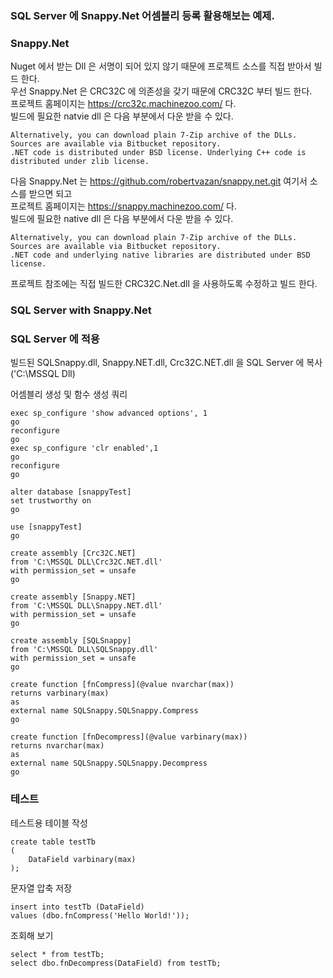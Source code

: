 ### SQL Server 에 Snappy.Net 어셈블리 등록 활용해보는 예제.

### Snappy.Net
Nuget 에서 받는 Dll 은 서명이 되어 있지 않기 때문에 프로젝트 소스를 직접 받아서 빌드 한다.  
우선 Snappy.Net 은 CRC32C 에 의존성을 갖기 때문에 CRC32C 부터 빌드 한다.  
프로젝트 홈페이지는 https://crc32c.machinezoo.com/  다.  
빌드에 필요한 natvie dll 은 다음 부분에서 다운 받을 수 있다.  
```
Alternatively, you can download plain 7-Zip archive of the DLLs. 
Sources are available via Bitbucket repository. 
.NET code is distributed under BSD license. Underlying C++ code is distributed under zlib license.
```

다음 Snappy.Net 는 https://github.com/robertvazan/snappy.net.git  여기서 소스를 받으면 되고  
프로젝트 홈페이지는 https://snappy.machinezoo.com/ 다.  
빌드에 필요한 native dll 은 다음 부분에서 다운 받을 수 있다.  
```
Alternatively, you can download plain 7-Zip archive of the DLLs. 
Sources are available via Bitbucket repository. 
.NET code and underlying native libraries are distributed under BSD license.
```
프로젝트 참조에는 직접 빌드한 CRC32C.Net.dll 을 사용하도록 수정하고 빌드 한다.  

### SQL Server with Snappy.Net


### SQL Server 에 적용
빌드된 SQLSnappy.dll, Snappy.NET.dll, Crc32C.NET.dll 을 SQL Server 에 복사 ('C:\MSSQL Dll)  
  
어셈블리 생성 및 함수 생성 쿼리
```
exec sp_configure 'show advanced options', 1
go
reconfigure
go
exec sp_configure 'clr enabled',1
go
reconfigure
go

alter database [snappyTest]
set trustworthy on
go

use [snappyTest]
go

create assembly [Crc32C.NET]
from 'C:\MSSQL DLL\Crc32C.NET.dll'
with permission_set = unsafe
go

create assembly [Snappy.NET]
from 'C:\MSSQL DLL\Snappy.NET.dll'
with permission_set = unsafe
go

create assembly [SQLSnappy]
from 'C:\MSSQL DLL\SQLSnappy.dll'
with permission_set = unsafe
go

create function [fnCompress](@value nvarchar(max))
returns varbinary(max)
as
external name SQLSnappy.SQLSnappy.Compress
go

create function [fnDecompress](@value varbinary(max))
returns nvarchar(max)
as
external name SQLSnappy.SQLSnappy.Decompress
go
```

### 테스트
테스트용 테이블 작성  
```
create table testTb
(
    DataField varbinary(max)
);
```
문자열 압축 저장  
```
insert into testTb (DataField)
values (dbo.fnCompress('Hello World!'));
```
조회해 보기  
```
select * from testTb;
select dbo.fnDecompress(DataField) from testTb;
```
